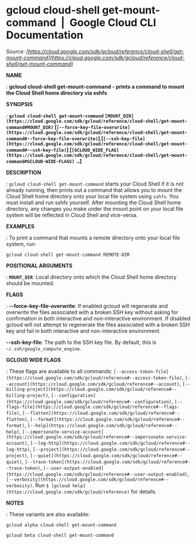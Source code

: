 # gcloud cloud-shell get-mount-command  |  Google Cloud CLI Documentation

*Source: [https://cloud.google.com/sdk/gcloud/reference/cloud-shell/get-mount-command](https://cloud.google.com/sdk/gcloud/reference/cloud-shell/get-mount-command)*

**NAME**

: **gcloud cloud-shell get-mount-command - prints a command to mount the Cloud Shell home directory via sshfs**

**SYNOPSIS**

: **`gcloud cloud-shell get-mount-command` `[MOUNT_DIR](https://cloud.google.com/sdk/gcloud/reference/cloud-shell/get-mount-command#MOUNT_DIR)` [`[--force-key-file-overwrite](https://cloud.google.com/sdk/gcloud/reference/cloud-shell/get-mount-command#--force-key-file-overwrite)`] [`[--ssh-key-file](https://cloud.google.com/sdk/gcloud/reference/cloud-shell/get-mount-command#--ssh-key-file)`] [`[GCLOUD_WIDE_FLAG](https://cloud.google.com/sdk/gcloud/reference/cloud-shell/get-mount-command#GCLOUD-WIDE-FLAGS) …`]**

**DESCRIPTION**

: `gcloud cloud-shell get-mount-command` starts your Cloud Shell if it
is not already running, then prints out a command that allows you to mount the
Cloud Shell home directory onto your local file system using `sshfs`.
You must install and run sshfs yourself.
After mounting the Cloud Shell home directory, any changes you make under the
mount point on your local file system will be reflected in Cloud Shell and
vice-versa.

**EXAMPLES**

: To print a command that mounts a remote directory onto your local file system,
run:

```
gcloud cloud-shell get-mount-command REMOTE-DIR
```

**POSITIONAL ARGUMENTS**

: **`MOUNT_DIR`**:
Local directory onto which the Cloud Shell home directory should be mounted.

**FLAGS**

: **--force-key-file-overwrite**:
If enabled gcloud will regenerate and overwrite the files associated with a
broken SSH key without asking for confirmation in both interactive and
non-interactive environment.
If disabled gcloud will not attempt to regenerate the files associated with a
broken SSH key and fail in both interactive and non-interactive environment.

**--ssh-key-file**:
The path to the SSH key file. By default, this is
`~/.ssh/google_compute_engine`.

**GCLOUD WIDE FLAGS**

: These flags are available to all commands: `[--access-token-file](https://cloud.google.com/sdk/gcloud/reference#--access-token-file)`,
`[--account](https://cloud.google.com/sdk/gcloud/reference#--account)`, `[--billing-project](https://cloud.google.com/sdk/gcloud/reference#--billing-project)`,
`[--configuration](https://cloud.google.com/sdk/gcloud/reference#--configuration)`,
`[--flags-file](https://cloud.google.com/sdk/gcloud/reference#--flags-file)`,
`[--flatten](https://cloud.google.com/sdk/gcloud/reference#--flatten)`, `[--format](https://cloud.google.com/sdk/gcloud/reference#--format)`, `[--help](https://cloud.google.com/sdk/gcloud/reference#--help)`, `[--impersonate-service-account](https://cloud.google.com/sdk/gcloud/reference#--impersonate-service-account)`,
`[--log-http](https://cloud.google.com/sdk/gcloud/reference#--log-http)`,
`[--project](https://cloud.google.com/sdk/gcloud/reference#--project)`, `[--quiet](https://cloud.google.com/sdk/gcloud/reference#--quiet)`, `[--trace-token](https://cloud.google.com/sdk/gcloud/reference#--trace-token)`, `[--user-output-enabled](https://cloud.google.com/sdk/gcloud/reference#--user-output-enabled)`,
`[--verbosity](https://cloud.google.com/sdk/gcloud/reference#--verbosity)`.
Run `$ [gcloud help](https://cloud.google.com/sdk/gcloud/reference)` for details.

**NOTES**

: These variants are also available:

```
gcloud alpha cloud-shell get-mount-command
```

```
gcloud beta cloud-shell get-mount-command
```
